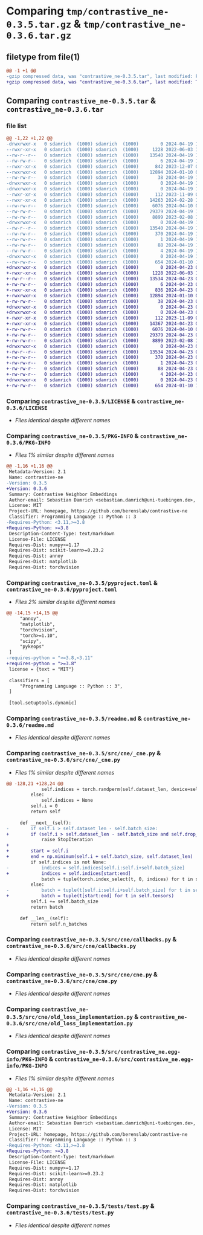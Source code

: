 # Comparing `tmp/contrastive_ne-0.3.5.tar.gz` & `tmp/contrastive_ne-0.3.6.tar.gz`

## filetype from file(1)

```diff
@@ -1 +1 @@
-gzip compressed data, was "contrastive_ne-0.3.5.tar", last modified: Fri Apr 19 13:16:02 2024, max compression
+gzip compressed data, was "contrastive_ne-0.3.6.tar", last modified: Tue Apr 23 09:51:51 2024, max compression
```

## Comparing `contrastive_ne-0.3.5.tar` & `contrastive_ne-0.3.6.tar`

### file list

```diff
@@ -1,22 +1,22 @@
-drwxrwxr-x   0 sdamrich  (1000) sdamrich  (1000)        0 2024-04-19 13:16:02.536645 contrastive_ne-0.3.5/
--rwxr-xr-x   0 sdamrich  (1000) sdamrich  (1000)     1228 2022-06-03 14:04:54.000000 contrastive_ne-0.3.5/LICENSE
--rw-r--r--   0 sdamrich  (1000) sdamrich  (1000)    13540 2024-04-19 13:16:02.536645 contrastive_ne-0.3.5/PKG-INFO
--rw-rw-r--   0 sdamrich  (1000) sdamrich  (1000)        6 2024-04-19 13:11:35.000000 contrastive_ne-0.3.5/VERSION
--rwxr-xr-x   0 sdamrich  (1000) sdamrich  (1000)      842 2023-12-07 09:42:08.000000 contrastive_ne-0.3.5/pyproject.toml
--rwxrwxr-x   0 sdamrich  (1000) sdamrich  (1000)    12894 2024-01-10 09:58:06.000000 contrastive_ne-0.3.5/readme.md
--rw-rw-r--   0 sdamrich  (1000) sdamrich  (1000)       38 2024-04-19 13:16:02.536645 contrastive_ne-0.3.5/setup.cfg
-drwxrwxr-x   0 sdamrich  (1000) sdamrich  (1000)        0 2024-04-19 13:16:02.536645 contrastive_ne-0.3.5/src/
-drwxrwxr-x   0 sdamrich  (1000) sdamrich  (1000)        0 2024-04-19 13:16:02.536645 contrastive_ne-0.3.5/src/cne/
--rwxr-xr-x   0 sdamrich  (1000) sdamrich  (1000)      112 2023-11-09 09:56:09.000000 contrastive_ne-0.3.5/src/cne/__init__.py
--rwxr-xr-x   0 sdamrich  (1000) sdamrich  (1000)    14263 2024-02-28 14:17:24.000000 contrastive_ne-0.3.5/src/cne/_cne.py
--rw-rw-r--   0 sdamrich  (1000) sdamrich  (1000)     6076 2024-04-10 08:53:32.000000 contrastive_ne-0.3.5/src/cne/callbacks.py
--rw-rw-r--   0 sdamrich  (1000) sdamrich  (1000)    29379 2024-04-19 13:03:09.000000 contrastive_ne-0.3.5/src/cne/cne.py
--rw-rw-r--   0 sdamrich  (1000) sdamrich  (1000)     8899 2023-02-08 10:47:49.000000 contrastive_ne-0.3.5/src/cne/old_loss_implementation.py
-drwxrwxr-x   0 sdamrich  (1000) sdamrich  (1000)        0 2024-04-19 13:16:02.536645 contrastive_ne-0.3.5/src/contrastive_ne.egg-info/
--rw-r--r--   0 sdamrich  (1000) sdamrich  (1000)    13540 2024-04-19 13:16:02.000000 contrastive_ne-0.3.5/src/contrastive_ne.egg-info/PKG-INFO
--rw-rw-r--   0 sdamrich  (1000) sdamrich  (1000)      370 2024-04-19 13:16:02.000000 contrastive_ne-0.3.5/src/contrastive_ne.egg-info/SOURCES.txt
--rw-rw-r--   0 sdamrich  (1000) sdamrich  (1000)        1 2024-04-19 13:16:02.000000 contrastive_ne-0.3.5/src/contrastive_ne.egg-info/dependency_links.txt
--rw-rw-r--   0 sdamrich  (1000) sdamrich  (1000)       88 2024-04-19 13:16:02.000000 contrastive_ne-0.3.5/src/contrastive_ne.egg-info/requires.txt
--rw-rw-r--   0 sdamrich  (1000) sdamrich  (1000)        4 2024-04-19 13:16:02.000000 contrastive_ne-0.3.5/src/contrastive_ne.egg-info/top_level.txt
-drwxrwxr-x   0 sdamrich  (1000) sdamrich  (1000)        0 2024-04-19 13:16:02.536645 contrastive_ne-0.3.5/tests/
--rw-rw-r--   0 sdamrich  (1000) sdamrich  (1000)      654 2024-01-10 16:14:33.000000 contrastive_ne-0.3.5/tests/test.py
+drwxrwxr-x   0 sdamrich  (1000) sdamrich  (1000)        0 2024-04-23 09:51:51.963486 contrastive_ne-0.3.6/
+-rwxr-xr-x   0 sdamrich  (1000) sdamrich  (1000)     1228 2022-06-03 14:04:54.000000 contrastive_ne-0.3.6/LICENSE
+-rw-r--r--   0 sdamrich  (1000) sdamrich  (1000)    13534 2024-04-23 09:51:51.963486 contrastive_ne-0.3.6/PKG-INFO
+-rw-rw-r--   0 sdamrich  (1000) sdamrich  (1000)        6 2024-04-23 09:50:28.000000 contrastive_ne-0.3.6/VERSION
+-rwxr-xr-x   0 sdamrich  (1000) sdamrich  (1000)      836 2024-04-23 07:18:11.000000 contrastive_ne-0.3.6/pyproject.toml
+-rwxrwxr-x   0 sdamrich  (1000) sdamrich  (1000)    12894 2024-01-10 09:58:06.000000 contrastive_ne-0.3.6/readme.md
+-rw-rw-r--   0 sdamrich  (1000) sdamrich  (1000)       38 2024-04-23 09:51:51.963486 contrastive_ne-0.3.6/setup.cfg
+drwxrwxr-x   0 sdamrich  (1000) sdamrich  (1000)        0 2024-04-23 09:51:51.959486 contrastive_ne-0.3.6/src/
+drwxrwxr-x   0 sdamrich  (1000) sdamrich  (1000)        0 2024-04-23 09:51:51.959486 contrastive_ne-0.3.6/src/cne/
+-rwxr-xr-x   0 sdamrich  (1000) sdamrich  (1000)      112 2023-11-09 09:56:09.000000 contrastive_ne-0.3.6/src/cne/__init__.py
+-rwxr-xr-x   0 sdamrich  (1000) sdamrich  (1000)    14367 2024-04-23 09:43:49.000000 contrastive_ne-0.3.6/src/cne/_cne.py
+-rw-rw-r--   0 sdamrich  (1000) sdamrich  (1000)     6076 2024-04-10 08:53:32.000000 contrastive_ne-0.3.6/src/cne/callbacks.py
+-rw-rw-r--   0 sdamrich  (1000) sdamrich  (1000)    29379 2024-04-23 09:44:28.000000 contrastive_ne-0.3.6/src/cne/cne.py
+-rw-rw-r--   0 sdamrich  (1000) sdamrich  (1000)     8899 2023-02-08 10:47:49.000000 contrastive_ne-0.3.6/src/cne/old_loss_implementation.py
+drwxrwxr-x   0 sdamrich  (1000) sdamrich  (1000)        0 2024-04-23 09:51:51.963486 contrastive_ne-0.3.6/src/contrastive_ne.egg-info/
+-rw-r--r--   0 sdamrich  (1000) sdamrich  (1000)    13534 2024-04-23 09:51:51.000000 contrastive_ne-0.3.6/src/contrastive_ne.egg-info/PKG-INFO
+-rw-rw-r--   0 sdamrich  (1000) sdamrich  (1000)      370 2024-04-23 09:51:51.000000 contrastive_ne-0.3.6/src/contrastive_ne.egg-info/SOURCES.txt
+-rw-rw-r--   0 sdamrich  (1000) sdamrich  (1000)        1 2024-04-23 09:51:51.000000 contrastive_ne-0.3.6/src/contrastive_ne.egg-info/dependency_links.txt
+-rw-rw-r--   0 sdamrich  (1000) sdamrich  (1000)       88 2024-04-23 09:51:51.000000 contrastive_ne-0.3.6/src/contrastive_ne.egg-info/requires.txt
+-rw-rw-r--   0 sdamrich  (1000) sdamrich  (1000)        4 2024-04-23 09:51:51.000000 contrastive_ne-0.3.6/src/contrastive_ne.egg-info/top_level.txt
+drwxrwxr-x   0 sdamrich  (1000) sdamrich  (1000)        0 2024-04-23 09:51:51.963486 contrastive_ne-0.3.6/tests/
+-rw-rw-r--   0 sdamrich  (1000) sdamrich  (1000)      654 2024-01-10 16:14:33.000000 contrastive_ne-0.3.6/tests/test.py
```

### Comparing `contrastive_ne-0.3.5/LICENSE` & `contrastive_ne-0.3.6/LICENSE`

 * *Files identical despite different names*

### Comparing `contrastive_ne-0.3.5/PKG-INFO` & `contrastive_ne-0.3.6/PKG-INFO`

 * *Files 1% similar despite different names*

```diff
@@ -1,16 +1,16 @@
 Metadata-Version: 2.1
 Name: contrastive-ne
-Version: 0.3.5
+Version: 0.3.6
 Summary: Contrastive Neighbor Embeddings
 Author-email: Sebastian Damrich <sebastian.damrich@uni-tuebingen.de>, Niklas Böhm <jan-niklas.boehm@uni-tuebingen.de>
 License: MIT
 Project-URL: homepage, https://github.com/berenslab/contrastive-ne
 Classifier: Programming Language :: Python :: 3
-Requires-Python: <3.11,>=3.8
+Requires-Python: >=3.8
 Description-Content-Type: text/markdown
 License-File: LICENSE
 Requires-Dist: numpy>=1.17
 Requires-Dist: scikit-learn>=0.23.2
 Requires-Dist: annoy
 Requires-Dist: matplotlib
 Requires-Dist: torchvision
```

### Comparing `contrastive_ne-0.3.5/pyproject.toml` & `contrastive_ne-0.3.6/pyproject.toml`

 * *Files 2% similar despite different names*

```diff
@@ -14,15 +14,15 @@
     "annoy",
     "matplotlib",
     "torchvision",
     "torch>=1.10",
     "scipy",
     "pykeops"
 ]
-requires-python = ">=3.8,<3.11"
+requires-python = ">=3.8"
 license = {text = "MIT"}
 
 classifiers = [
     "Programming Language :: Python :: 3",
 ]
 
 [tool.setuptools.dynamic]
```

### Comparing `contrastive_ne-0.3.5/readme.md` & `contrastive_ne-0.3.6/readme.md`

 * *Files identical despite different names*

### Comparing `contrastive_ne-0.3.5/src/cne/_cne.py` & `contrastive_ne-0.3.6/src/cne/_cne.py`

 * *Files 1% similar despite different names*

```diff
@@ -128,21 +128,24 @@
             self.indices = torch.randperm(self.dataset_len, device=self.device)
         else:
             self.indices = None
         self.i = 0
         return self
 
     def __next__(self):
-        if self.i > self.dataset_len - self.batch_size:
+        if (self.i > self.dataset_len - self.batch_size and self.drop_last) or self.i >= self.dataset_len:
             raise StopIteration
+
+        start = self.i
+        end = np.minimum(self.i + self.batch_size, self.dataset_len)
         if self.indices is not None:
-            indices = self.indices[self.i:self.i+self.batch_size]
+            indices = self.indices[start:end]
             batch = tuple(torch.index_select(t, 0, indices) for t in self.tensors)
         else:
-            batch = tuple(t[self.i:self.i+self.batch_size] for t in self.tensors)
+            batch = tuple(t[start:end] for t in self.tensors)
         self.i += self.batch_size
         return batch
 
     def __len__(self):
         return self.n_batches
```

### Comparing `contrastive_ne-0.3.5/src/cne/callbacks.py` & `contrastive_ne-0.3.6/src/cne/callbacks.py`

 * *Files identical despite different names*

### Comparing `contrastive_ne-0.3.5/src/cne/cne.py` & `contrastive_ne-0.3.6/src/cne/cne.py`

 * *Files identical despite different names*

### Comparing `contrastive_ne-0.3.5/src/cne/old_loss_implementation.py` & `contrastive_ne-0.3.6/src/cne/old_loss_implementation.py`

 * *Files identical despite different names*

### Comparing `contrastive_ne-0.3.5/src/contrastive_ne.egg-info/PKG-INFO` & `contrastive_ne-0.3.6/src/contrastive_ne.egg-info/PKG-INFO`

 * *Files 1% similar despite different names*

```diff
@@ -1,16 +1,16 @@
 Metadata-Version: 2.1
 Name: contrastive-ne
-Version: 0.3.5
+Version: 0.3.6
 Summary: Contrastive Neighbor Embeddings
 Author-email: Sebastian Damrich <sebastian.damrich@uni-tuebingen.de>, Niklas Böhm <jan-niklas.boehm@uni-tuebingen.de>
 License: MIT
 Project-URL: homepage, https://github.com/berenslab/contrastive-ne
 Classifier: Programming Language :: Python :: 3
-Requires-Python: <3.11,>=3.8
+Requires-Python: >=3.8
 Description-Content-Type: text/markdown
 License-File: LICENSE
 Requires-Dist: numpy>=1.17
 Requires-Dist: scikit-learn>=0.23.2
 Requires-Dist: annoy
 Requires-Dist: matplotlib
 Requires-Dist: torchvision
```

### Comparing `contrastive_ne-0.3.5/tests/test.py` & `contrastive_ne-0.3.6/tests/test.py`

 * *Files identical despite different names*


